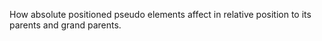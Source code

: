 How absolute positioned pseudo elements affect in relative position to its parents and grand parents.



